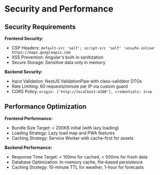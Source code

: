 # Security and Performance

## Security Requirements

**Frontend Security:**
- CSP Headers: `default-src 'self'; script-src 'self' 'unsafe-inline' https://maps.googleapis.com`
- XSS Prevention: Angular's built-in sanitization
- Secure Storage: Sensitive data only in memory

**Backend Security:**
- Input Validation: NestJS ValidationPipe with class-validator DTOs
- Rate Limiting: 60 requests/minute per IP via custom guard
- CORS Policy: `origin: ['http://localhost:4200'], credentials: true`

## Performance Optimization

**Frontend Performance:**
- Bundle Size Target: < 200KB initial (with lazy loading)
- Loading Strategy: Lazy load map and PWA features
- Caching Strategy: Service Worker with cache-first for assets

**Backend Performance:**
- Response Time Target: < 100ms for cached, < 500ms for fresh data
- Database Optimization: In-memory cache, file-based persistence
- Caching Strategy: 10-minute TTL for weather, 1-hour for forecasts
